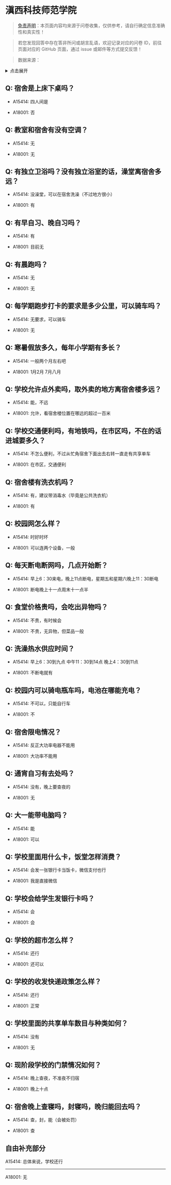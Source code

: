 # 滇西科技师范学院

> [免责声明](https://colleges.chat/#_3)：本页面内容均来源于问卷收集，仅供参考，请自行确定信息准确性和真实性！

> 若您发现回答中存在答非所问或胡言乱语，欢迎记录对应的问卷 ID，前往页面对应的 GitHub 页面，通过 issue 或邮件等方式提交反馈！

> 数据来源：

<details><summary>点击展开</summary>
<ul>
<li>A15414: 匿名 (2022 年 07 月)</li>
<li>A18001: 匿名 (2023 年 06 月)</li>
</ul>
</details>

## Q: 宿舍是上床下桌吗？

- A15414: 四人间是

- A18001: 否

## Q: 教室和宿舍有没有空调？

- A15414: 无

- A18001: 无

## Q: 有独立卫浴吗？没有独立浴室的话，澡堂离宿舍多远？

- A15414: 没澡堂，可以在宿舍洗澡（不过地方很小）

- A18001: 有

## Q: 有早自习、晚自习吗？

- A15414: 有

- A18001: 目前无

## Q: 有晨跑吗？

- A15414: 无

- A18001: 无

## Q: 每学期跑步打卡的要求是多少公里，可以骑车吗？

- A15414: 无要求，可以骑车

- A18001: 无

## Q: 寒暑假放多久，每年小学期有多长？

- A15414: 一般两个月左右吧

- A18001: 1月2月  7月八月

## Q: 学校允许点外卖吗，取外卖的地方离宿舍楼多远？

- A15414: 能，不远

- A18001: 允许，看宿舍楼位置在哪远的超过一百米

## Q: 学校交通便利吗，有地铁吗，在市区吗，不在的话进城要多久？

- A15414: 不怎么便利，不过从忙角宿舍下面出去右转一直走有共享单车

- A18001: 在市区，交通便利

## Q: 宿舍楼有洗衣机吗？

- A15414: 有，建议带消毒水（毕竟是公共洗衣机）

- A18001: 有

## Q: 校园网怎么样？

- A15414: 时好时坏

- A18001: 可以连两个设备，一般

## Q: 每天断电断网吗，几点开始断？

- A15414: 早上6：30来电，晚上11点断电，星期五和星期六晚上11：30断电

- A18001: 断电晚上十一点周末十一点半

## Q: 食堂价格贵吗，会吃出异物吗？

- A15414: 不贵，有时候会

- A18001: 不贵，无异物，但菜品一般

## Q: 洗澡热水供应时间？

- A15414: 早上6：30到九点
中午11：30到14点
晚上4：30到11点

- A18001: 不断电就有

## Q: 校园内可以骑电瓶车吗，电池在哪能充电？

- A15414: 不可以，只能自行车

- A18001: 不

## Q: 宿舍限电情况？

- A15414: 反正大功率电器不能用

- A18001: 大功率不能用

## Q: 通宵自习有去处吗？

- A15414: 没有，晚上要查夜的

- A18001: 无

## Q: 大一能带电脑吗？

- A15414: 能

- A18001: 可以

## Q: 学校里面用什么卡，饭堂怎样消费？

- A15414: 会发一张银行卡当饭卡，微信支付也行

- A18001: 我是直接微信

## Q: 学校会给学生发银行卡吗？

- A15414: 会

- A18001: 会

## Q: 学校的超市怎么样？

- A15414: 还行

- A18001: 还可以

## Q: 学校的收发快递政策怎么样？

- A15414: 还行

- A18001: 正常

## Q: 学校里面的共享单车数目与种类如何？

- A15414: 没有

- A18001: 无

## Q: 现阶段学校的门禁情况如何？

- A15414: 晚上查夜，不准夜不归宿

- A18001: 晚上十点

## Q: 宿舍晚上查寝吗，封寝吗，晚归能回去吗？

- A15414: 查，封，能（会被处罚）

- A18001: 查

## 自由补充部分

A15414: 总体来说，学校还行

***

A18001: 无